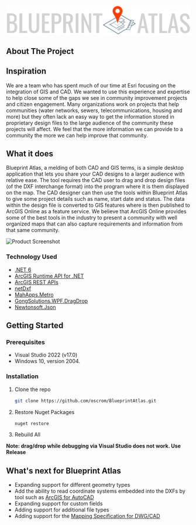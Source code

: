 
<!-- PROJECT LOGO -->
<br />
<div align="center">
  <a href="https://github.com/oscrom/BlueprintAtlas/">
    <img src="https://github.com/oscrom/BlueprintAtlas/blob/main/BlueprintAtlas/Assets/logo.png" alt="Logo" >
  </a>

</div>


<!-- ABOUT THE PROJECT -->
## About The Project
## Inspiration

We are a team who has spent much of our time at Esri focusing on the integration of GIS and CAD. We wanted to use this experience and expertise to help close some of the gaps we see in community improvement projects and citizen engagement. Many organizations work on projects that help communities (water networks, sewers, telecommunications, housing and more) but they often lack an easy way to get the information stored in proprietary design files to the large audience of the community these projects will affect. We feel that the more information we can provide to a community the more we can help improve that community. 

## What it does

Blueprint Atlas, a melding of both CAD and GIS terms, is a simple desktop application that lets you share your CAD designs to a larger audience with relative ease. The tool requires the CAD user to drag and drop design files (of the DXF interchange format) into the program where it is them displayed on the map. The CAD designer can then use the tools within Blueprint Atlas to give some project details such as name, start date and status. The data within the design file is converted to GIS features where is then published to ArcGIS Online as a feature service. We believe that ArcGIS Online provides some of the best tools in the industry to present a community with well organized maps that can also capture requirements and information from that same community. 

![Product Screenshot](https://i.imgur.com/c3y8lHF.png)


### Technology Used

* [.NET 6](https://docs.microsoft.com/en-us/dotnet/core/whats-new/dotnet-6)
* [ArcGIS Runtime API for .NET](https://developers.arcgis.com/net/)
* [ArcGIS REST APIs](https://developers.arcgis.com/rest/)
* [netDxf](https://github.com/haplokuon/netDxf)
* [MahApps.Metro](https://github.com/MahApps/MahApps.Metro/)
* [GongSolutions.WPF.DragDrop](https://github.com/punker76/gong-wpf-dragdrop)
* [Newtonsoft.Json](https://www.newtonsoft.com/)

<!-- GETTING STARTED -->
## Getting Started

### Prerequisites

* Visual Studio 2022 (v17.0)
* Windows 10, version 2004.

### Installation

1. Clone the repo
   ```sh
   git clone https://github.com/oscrom/BlueprintAtlas.git
   ```
2. Restore Nuget Packages
   ```sh
   nuget restore
   ```
3. Rebuild All

**Note: drag/drop while debugging via Visual Studio does not work. Use Release**

## What's next for Blueprint Atlas

- Expanding support for different geometry types
- Add the ability to read coordinate systems embedded into the DXFs by tool such as [ArcGIS for AutoCAD](https://www.esri.com/en-us/arcgis/products/arcgis-for-autocad)
- Expanding support for custom fields
- Adding support for additional file types
- Adding support for the  [Mapping Specification for DWG/CAD](http://webhelp.esri.com/arcgisdesktop/9.3/pdf/Mapping_Specification_for_DWG.pdf)
